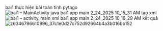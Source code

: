 bai1 
thực hiện bài toán tính pytago
![bai1 – MainActivity java  bai1 app main  2_24_2025 10_15_31 AM](https://github.com/user-attachments/assets/5167bd9d-3cd2-4584-b786-b0add85a3204)
tạo xml
![bai1 – activity_main xml  bai1 app main  2_24_2025 10_16_29 AM](https://github.com/user-attachments/assets/28315ca9-836e-4060-ad07-b179100fe2cb)
kết quả 
![z6346796610996_37c1e0d27c752d92664b4a3b016bb152](https://github.com/user-attachments/assets/927f3c7e-6f59-49cd-8ca1-056badcff1f3)
